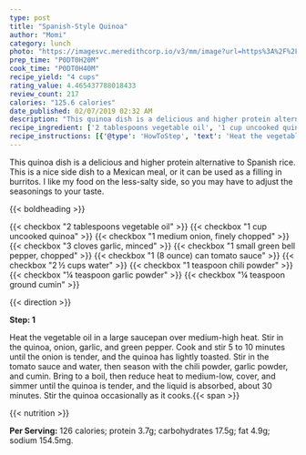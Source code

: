 ```yaml
---
type: post
title: "Spanish-Style Quinoa"
author: "Momi"
category: lunch
photo: "https://imagesvc.meredithcorp.io/v3/mm/image?url=https%3A%2F%2Fimages.media-allrecipes.com%2Fuserphotos%2F681579.jpg"
prep_time: "P0DT0H20M"
cook_time: "P0DT0H40M"
recipe_yield: "4 cups"
rating_value: 4.465437788018433
review_count: 217
calories: "125.6 calories"
date_published: 02/07/2019 02:32 AM
description: "This quinoa dish is a delicious and higher protein alternative to Spanish rice.  This is a nice side dish to a Mexican meal, or it can be used as a filling in burritos. I like my food on the less-salty side, so you may have to adjust the seasonings to your taste."
recipe_ingredient: ['2 tablespoons vegetable oil', '1 cup uncooked quinoa', '1 medium onion, finely chopped', '3 cloves garlic, minced', '1 small green bell pepper, chopped', '1 (8 ounce) can tomato sauce', '2\u2009½ cups water', '1 teaspoon chili powder', '¼ teaspoon garlic powder', '¼ teaspoon ground cumin']
recipe_instructions: [{'@type': 'HowToStep', 'text': 'Heat the vegetable oil in a large saucepan over medium-high heat. Stir in the quinoa, onion, garlic, and green pepper. Cook and stir 5 to 10 minutes until the onion is tender, and the quinoa has lightly toasted. Stir in the tomato sauce and water, then season with the chili powder, garlic powder, and cumin. Bring to a boil, then reduce heat to medium-low, cover, and simmer until the quinoa is tender, and the liquid is absorbed, about 30 minutes. Stir the quinoa occasionally as it cooks.\n'}]
---
```


This quinoa dish is a delicious and higher protein alternative to Spanish rice.  This is a nice side dish to a Mexican meal, or it can be used as a filling in burritos. I like my food on the less-salty side, so you may have to adjust the seasonings to your taste. 

{{< boldheading >}}

{{< checkbox "2 tablespoons vegetable oil" >}}
{{< checkbox "1 cup uncooked quinoa" >}}
{{< checkbox "1 medium onion, finely chopped" >}}
{{< checkbox "3 cloves garlic, minced" >}}
{{< checkbox "1 small green bell pepper, chopped" >}}
{{< checkbox "1 (8 ounce) can tomato sauce" >}}
{{< checkbox "2 ½ cups water" >}}
{{< checkbox "1 teaspoon chili powder" >}}
{{< checkbox "¼ teaspoon garlic powder" >}}
{{< checkbox "¼ teaspoon ground cumin" >}}


{{< direction >}}

**Step: 1**

Heat the vegetable oil in a large saucepan over medium-high heat. Stir in the quinoa, onion, garlic, and green pepper. Cook and stir 5 to 10 minutes until the onion is tender, and the quinoa has lightly toasted. Stir in the tomato sauce and water, then season with the chili powder, garlic powder, and cumin. Bring to a boil, then reduce heat to medium-low, cover, and simmer until the quinoa is tender, and the liquid is absorbed, about 30 minutes. Stir the quinoa occasionally as it cooks.{{< span >}}

{{< nutrition >}}

**Per Serving:** 126 calories; protein 3.7g; carbohydrates 17.5g; fat 4.9g; sodium 154.5mg.